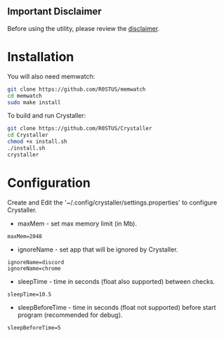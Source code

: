 ## Important Disclaimer

Before using the utility, please review the [disclaimer](DISCLAIMER.md).

# Installation
You will also need memwatch:
```bash
git clone https://github.com/R0STUS/memwatch
cd memwatch
sudo make install
```

To build and run Crystaller:
```bash
git clone https://github.com/R0STUS/Crystaller
cd Crystaller
chmod +x install.sh
./install.sh
crystaller
```

# Configuration

Create and Edit the '~/.config/crystaller/settings.properties' to configure Crystaller.
- maxMem - set max memory limit (in Mb).
```properties
maxMem=2048
```

- ignoreName - set app that will be ignored by Crystaller.
```properties
ignoreName=discord
ignoreName=chrome
```

- sleepTime - time in seconds (float also supported) between checks.
```properties
sleepTime=10.5
```

- sleepBeforeTime - time in seconds (float not supported) before start program (recommended for debug).
```properties
sleepBeforeTime=5
```
